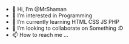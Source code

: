 - 👋 Hi, I’m @MrShaman
- 👀 I’m interested in Programming
- 🌱 I’m currently learning HTML CSS JS PHP 
- 💞️ I’m looking to collaborate on Something :D
- 📫 How to reach me ...

<!---
MrShaman/MrShaman is a ✨ special ✨ repository because its `README.md` (this file) appears on your GitHub profile.
You can click the Preview link to take a look at your changes.
--->
